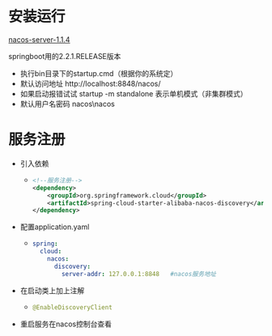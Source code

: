 # 安装运行

[nacos-server-1.1.4](https://github.com/alibaba/nacos/releases/download/1.1.4/nacos-server-1.1.4.zip)

springboot用的2.2.1.RELEASE版本

+ 执行bin目录下的startup.cmd（根据你的系统定）
+ 默认访问地址  http://localhost:8848/nacos/
+ 如果启动报错试试 startup -m standalone  表示单机模式（非集群模式）
+ 默认用户名密码    nacos\nacos

# 服务注册

+ 引入依赖

  + ```xml
    <!--服务注册-->
    <dependency>
        <groupId>org.springframework.cloud</groupId>
        <artifactId>spring-cloud-starter-alibaba-nacos-discovery</artifactId>
    </dependency>
    ```

+ 配置application.yaml

  + ```yaml
    spring:
      cloud:
        nacos:
          discovery:
            server-addr: 127.0.0.1:8848   #nacos服务地址
    ```

+ 在启动类上加上注解

  + ```java
    @EnableDiscoveryClient
    ```

+ 重启服务在nacos控制台查看